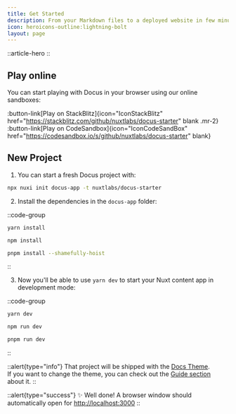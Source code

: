```yaml
---
title: Get Started
description: From your Markdown files to a deployed website in few minutes.
icon: heroicons-outline:lightning-bolt
layout: page
---
```


::article-hero
::

## Play online

You can start playing with Docus in your browser using our online sandboxes:

:button-link[Play on StackBlitz]{icon="IconStackBlitz" href="https://stackblitz.com/github/nuxtlabs/docus-starter" blank .mr-2}
:button-link[Play on CodeSandbox]{icon="IconCodeSandBox" href="https://codesandbox.io/s/github/nuxtlabs/docus-starter" blank}

## New Project

1. You can start a fresh Docus project with:

```bash [npx]
npx nuxi init docus-app -t nuxtlabs/docus-starter
```

2. Install the dependencies in the `docus-app` folder:

::code-group
  ```bash [yarn]
  yarn install
  ```

  ```bash [npm]
  npm install
  ```

  ```bash [pnpm]
  pnpm install --shamefully-hoist
  ```
::

3. Now you'll be able to use `yarn dev` to start your Nuxt content app in development mode:

::code-group

```bash [yarn]
yarn dev
```

```bash [npm]
npm run dev
```

```bash [pnpm]
pnpm run dev
```

::

::alert{type="info"}
That project will be shipped with the [Docs Theme](/packages/docs/features).
<br/>
If you want to change the theme, you can check out the [Guide section](/guide/theming/usage) about it.
::

::alert{type="success"}
✨ Well done! A browser window should automatically open for <http://localhost:3000>
::
